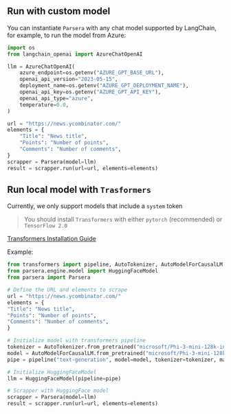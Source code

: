 ## Run with custom model

You can instantiate `Parsera` with any chat model supported by LangChain, for example, to run the model from Azure:  
```python
import os
from langchain_openai import AzureChatOpenAI

llm = AzureChatOpenAI(
    azure_endpoint=os.getenv("AZURE_GPT_BASE_URL"),
    openai_api_version="2023-05-15",
    deployment_name=os.getenv("AZURE_GPT_DEPLOYMENT_NAME"),
    openai_api_key=os.getenv("AZURE_GPT_API_KEY"),
    openai_api_type="azure",
    temperature=0.0,
)

url = "https://news.ycombinator.com/"
elements = {
    "Title": "News title",
    "Points": "Number of points",
    "Comments": "Number of comments",
}
scrapper = Parsera(model=llm)
result = scrapper.run(url=url, elements=elements)
```

## Run local model with `Trasformers`
Currently, we only support models that include a `system` token

> You should install `Transformers` with either `pytorch` (recommended) or `TensorFlow 2.0`

[Transformers Installation Guide](https://huggingface.co/docs/transformers/en/installation)

Example:
```python
from transformers import pipeline, AutoTokenizer, AutoModelForCausalLM
from parsera.engine.model import HuggingFaceModel
from parsera import Parsera

# Define the URL and elements to scrape
url = "https://news.ycombinator.com/"
elements = {
"Title": "News title",
"Points": "Number of points",
"Comments": "Number of comments",
}

# Initialize model with transformers pipeline
tokenizer = AutoTokenizer.from_pretrained("microsoft/Phi-3-mini-128k-instruct", trust_remote_code=True)
model = AutoModelForCausalLM.from_pretrained("microsoft/Phi-3-mini-128k-instruct", trust_remote_code=True)
pipe = pipeline("text-generation", model=model, tokenizer=tokenizer, max_new_tokens=5000)

# Initialize HuggingFaceModel
llm = HuggingFaceModel(pipeline=pipe)

# Scrapper with HuggingFace model
scrapper = Parsera(model=llm)
result = scrapper.run(url=url, elements=elements)
```